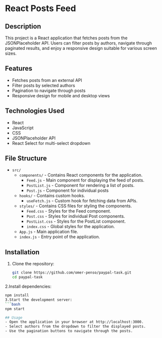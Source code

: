 # React Posts Feed

## Description
This project is a React application that fetches posts from the JSONPlaceholder API. Users can filter posts by authors, navigate through paginated results, and enjoy a responsive design suitable for various screen sizes.

## Features
- Fetches posts from an external API
- Filter posts by selected authors
- Pagination to navigate through posts
- Responsive design for mobile and desktop views

## Technologies Used
- React
- JavaScript
- CSS
- JSONPlaceholder API
- React Select for multi-select dropdown

## File Structure
- `src/`
  - `components/` - Contains React components for the application.
    - `Feed.js` - Main component for displaying the feed of posts.
    - `PostList.js` - Component for rendering a list of posts.
    - `Post.js` - Component for individual posts
  - `hooks/` - Contains custom hooks.
    - `useFetch.js` - Custom hook for fetching data from APIs.
  - `styles/` - Contains CSS files for styling the components.
    - `Feed.css` - Styles for the Feed component.
    - `Post.css` - Styles for individual Post components.
    - `PostList.css` - Styles for the PostList component.
    - `index.css` - Global styles for the application.
  - `App.js` - Main application file.
  - `index.js` - Entry point of the application.

## Installation
1. Clone the repository:
   ```bash
   git clone https://github.com/omer-penso/paypal-task.git
   cd paypal-task
2.Install dependencies:
  ```bash
  npm install
3.Start the development server:
  ```bash
  npm start

## Usage
- Open the application in your browser at http://localhost:3000.
- Select authors from the dropdown to filter the displayed posts.
- Use the pagination buttons to navigate through the posts.
